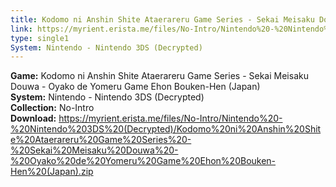 ```yaml
---
title: Kodomo ni Anshin Shite Ataerareru Game Series - Sekai Meisaku Douwa - Oyako de Yomeru Game Ehon Bouken-Hen (Japan)
link: https://myrient.erista.me/files/No-Intro/Nintendo%20-%20Nintendo%203DS%20(Decrypted)/Kodomo%20ni%20Anshin%20Shite%20Ataerareru%20Game%20Series%20-%20Sekai%20Meisaku%20Douwa%20-%20Oyako%20de%20Yomeru%20Game%20Ehon%20Bouken-Hen%20(Japan).zip
type: single1
System: Nintendo - Nintendo 3DS (Decrypted)
---
```

<b>Game:</b> Kodomo ni Anshin Shite Ataerareru Game Series - Sekai Meisaku Douwa - Oyako de Yomeru Game Ehon Bouken-Hen (Japan)<br>
<b>System:</b> Nintendo - Nintendo 3DS (Decrypted)<br>
<b>Collection:</b> No-Intro<br>
<b>Download:</b> https://myrient.erista.me/files/No-Intro/Nintendo%20-%20Nintendo%203DS%20(Decrypted)/Kodomo%20ni%20Anshin%20Shite%20Ataerareru%20Game%20Series%20-%20Sekai%20Meisaku%20Douwa%20-%20Oyako%20de%20Yomeru%20Game%20Ehon%20Bouken-Hen%20(Japan).zip
